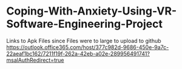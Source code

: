 # Coping-With-Anxiety-Using-VR-Software-Engineering-Project

Links to Apk Files since Files were to large to upload to github
https://outlook.office365.com/host/377c982d-9686-450e-9a7c-22aeaf1bc162/7211f19f-262a-42eb-a02e-289956491741?msalAuthRedirect=true
